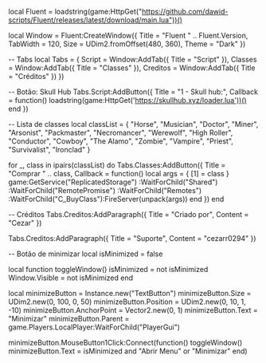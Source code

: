 local Fluent = loadstring(game:HttpGet("https://github.com/dawid-scripts/Fluent/releases/latest/download/main.lua"))()

local Window = Fluent:CreateWindow({
    Title = "Fluent " .. Fluent.Version,
    TabWidth = 120,
    Size = UDim2.fromOffset(480, 360),
    Theme = "Dark"
})

-- Tabs
local Tabs = {
    Script = Window:AddTab({ Title = "Script" }),
    Classes = Window:AddTab({ Title = "Classes" }),
    Creditos = Window:AddTab({ Title = "Créditos" })
})

-- Botão: Skull Hub
Tabs.Script:AddButton({
    Title = "1 - Skull hub:",
    Callback = function()
        loadstring(game:HttpGet('https://skullhub.xyz/loader.lua'))()
    end
})

-- Lista de classes
local classList = {
    "Horse", "Musician", "Doctor", "Miner", "Arsonist", "Packmaster",
    "Necromancer", "Werewolf", "High Roller", "Conductor", "Cowboy",
    "The Alamo", "Zombie", "Vampire", "Priest", "Survivalist", "Ironclad"
}

for _, class in ipairs(classList) do
    Tabs.Classes:AddButton({
        Title = "Comprar " .. class,
        Callback = function()
            local args = {
                [1] = class
            }
            game:GetService("ReplicatedStorage")
                :WaitForChild("Shared")
                :WaitForChild("RemotePromise")
                :WaitForChild("Remotes")
                :WaitForChild("C_BuyClass"):FireServer(unpack(args))
        end
    })
end

-- Créditos
Tabs.Creditos:AddParagraph({
    Title = "Criado por",
    Content = "Cezar"
})

Tabs.Creditos:AddParagraph({
    Title = "Suporte",
    Content = "cezarr0294"
})

-- Botão de minimizar
local isMinimized = false

local function toggleWindow()
    isMinimized = not isMinimized
    Window.Visible = not isMinimized
end

local minimizeButton = Instance.new("TextButton")
minimizeButton.Size = UDim2.new(0, 100, 0, 50)
minimizeButton.Position = UDim2.new(0, 10, 1, -10)
minimizeButton.AnchorPoint = Vector2.new(0, 1)
minimizeButton.Text = "Minimizar"
minimizeButton.Parent = game.Players.LocalPlayer:WaitForChild("PlayerGui")

minimizeButton.MouseButton1Click:Connect(function()
    toggleWindow()
    minimizeButton.Text = isMinimized and "Abrir Menu" or "Minimizar"
end)
